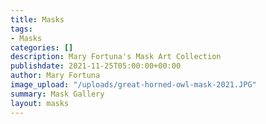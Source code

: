 ```yaml
---
title: Masks
tags:
- Masks
categories: []
description: Mary Fortuna's Mask Art Collection
publishdate: 2021-11-25T05:00:00+00:00
author: Mary Fortuna
image_upload: "/uploads/great-horned-owl-mask-2021.JPG"
summary: Mask Gallery
layout: masks
---
```

